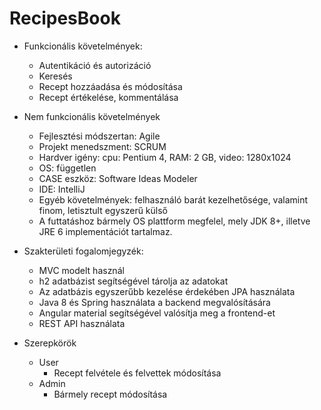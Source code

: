 # RecipesBook

- Funkcionális követelmények:
  - Autentikáció és autorizáció
  - Keresés
  - Recept hozzáadása és módosítása
  - Recept értékelése, kommentálása

- Nem funkcionális követelmények
  - Fejlesztési módszertan: Agile
  - Projekt menedszment: SCRUM
  - Hardver igény: cpu: Pentium 4, RAM: 2 GB, video: 1280x1024
  - OS: független
  - CASE eszköz: Software Ideas Modeler
  - IDE: IntelliJ
  - Egyéb követelmények: felhasználó barát kezelhetősége, valamint finom, letisztult egyszerű külső
  - A futtatáshoz bármely OS plattform megfelel, mely JDK 8+, illetve JRE 6 implementációt tartalmaz.

- Szakterületi fogalomjegyzék:
  - MVC modelt használ
  - h2 adatbázist segítségével tárolja az adatokat 
  - Az adatbázis egyszerűbb kezelése érdekében JPA használata
  - Java 8 és Spring használata a backend megvalósítására
  - Angular material segítségével valósítja meg a frontend-et
  - REST API használata
  
- Szerepkörök
  - User
    - Recept felvétele és felvettek módosítása
  - Admin
    - Bármely recept módosítása
